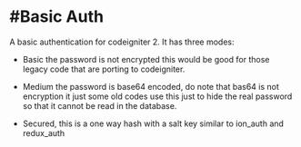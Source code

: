 #Basic Auth 
==========

A basic authentication for codeigniter 2. It has three modes:

* Basic the password is not encrypted this would be good for those legacy code that are porting to codeigniter.

* Medium the password is base64 encoded, do note that bas64 is not encryption it just some old codes use this just to hide the real password so that it cannot be read in the database.

* Secured, this is a one way hash with a salt key similar to ion_auth and redux_auth
